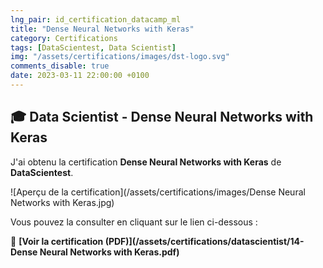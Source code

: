 ```yaml
---
lng_pair: id_certification_datacamp_ml
title: "Dense Neural Networks with Keras"
category: Certifications
tags: [DataScientest, Data Scientist]
img: "/assets/certifications/images/dst-logo.svg"
comments_disable: true
date: 2023-03-11 22:00:00 +0100
---
```


## 🎓 Data Scientist - Dense Neural Networks with Keras

J'ai obtenu la certification **Dense Neural Networks with Keras** de **DataScientest**.

![Aperçu de la certification](/assets/certifications/images/Dense Neural Networks with Keras.jpg)  

Vous pouvez la consulter en cliquant sur le lien ci-dessous :

📜 **[Voir la certification (PDF)](/assets/certifications/datascientist/14-Dense Neural Networks with Keras.pdf)** 
